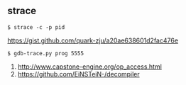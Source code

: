 ## strace

```
$ strace -c -p pid
```

https://gist.github.com/quark-zju/a20ae638601d2fac476e

```
$ gdb-trace.py prog 5555
```

1. http://www.capstone-engine.org/op_access.html
2. https://github.com/EiNSTeiN-/decompiler

